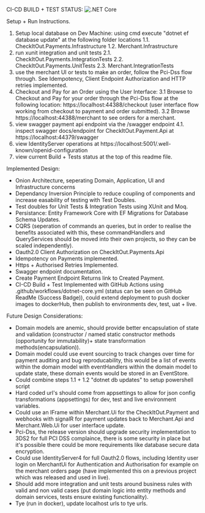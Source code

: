 CI-CD BUILD + TEST STATUS: ![.NET Core](https://github.com/DeanHavelock/CheckItOut/workflows/.NET%20Core/badge.svg)

Setup + Run Instructions.
1. Setup local database on Dev Machine: using cmd execute "dotnet ef database update" at the following folder locations
  1.1. CheckItOut.Payments.Infrastructure
  1.2. Merchant.Infrastructure
2. run xunit integration and unit tests
  2.1. CheckItOut.Payments.IntegrationTests
  2.2. CheckItOut.Payments.UnitTests
  2.3. Merchant.IntegrationTests
3. use the merchant UI or tests to make an order, follow the Pci-Dss flow through. See Idempotency, Client Endpoint Authorization and HTTP retries implemented.
3. Checkout and Pay for an Order using the User Interface:
  3.1 Browse to Checkout and Pay for your order through the Pci-Dss flow at the following location: https://localhost:44388/checkout (user interface flow working from checkout to payment and order submitted).
  3.2 Browse https://localhost:44388/merchant to see orders for a merchant.
4. view swagger payment api endpoint via the /swagger endpoint
  4.1. inspect swagger docs/endpoint for CheckItOut.Payment.Api at https://localhost:44379/swagger
5. view IdentityServer operations at https://localhost:5001/.well-known/openid-configuration
6. view current Build + Tests status at the top of this readme file.

Implemented Design:
 - Onion Architecture, seperating Domain, Application, UI and Infrastructure concerns
 - Dependancy Inversion Principle to reduce coupling of components and increase easability of testing with Test Doubles.
 - Test doubles for Unit Tests & Integration Tests using XUnit and Moq.
 - Persistance: Entity Framework Core with EF Migrations for Database Schema Updates.
 - CQRS (seperation of commands an queries, but in order to realise the benefits associated with this, these commandHandlers and QueryServices should be moved into their own projects, so they can be scaled independently).
 - Oauth2.0 Client Authorization on CheckItOut.Payments.Api
 - Idempotency on Payments implemented.
 - Https + Authorised Retries Implemented.
 - Swagger endpoint documentation.
 - Create Payment Endpoint Returns link to Created Payment.
 - CI-CD Build + Test Implemented with GitHub Actions using .github/workflows/dotnet-core.yml (status can be seen on GitHub ReadMe (Success Badge)), could extend deployment to push docker images to dockerHub, then publish to environments dev, test, uat + live.

Future Design Considerations:
 - Domain models are anemic, should provide better encapsulation of state and validation (constructor / named static constructor methods (opportunity for immutability)+ state transformation methods(encapsulation)).
 - Domain model could use event sourcing to track changes over time for payment auditing and bug reproducability, this would be a list of events within the domain model with eventHandlers within the domain model to update state, these domain events would be stored in an EventStore.
 - Could combine steps 1.1 + 1.2 "dotnet db updates" to setup powershell script
 - Hard coded url's should come from appsettings to allow for json config transformations (appsettings) for dev, test and live environment variables.
 - Could use an IFrame within Merchant.Ui for the CheckItOut.Payment and webhooks with signalR for payment updates back to Merchant.Api and Merchant.Web.Ui for user interface update.
 - Pci-Dss, the release version should upgrade security implementation to 3DS2 for full PCI DSS complaince, there is some security in place but it's possible there could be more requirements like database secure data encryption.
 - Could use IdentityServer4 for full Oauth2.0 flows, including Identity user login on MerchantUi for Authentication and Authorisation for example on the merchant orders page (have implemented this on a previous project which was released and used in live).
 - Should add more integration and unit tests around business rules with valid and non valid cases (put domain logic into entity methods and domain services, tests ensure existing functionality).
 - Tye (run in docker), update localhost urls to tye urls.